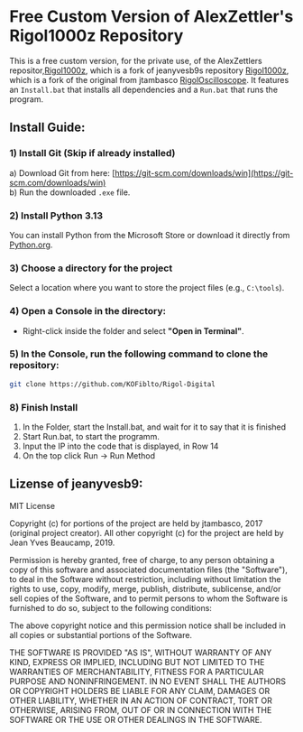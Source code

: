 # Free Custom Version of AlexZettler's Rigol1000z Repository

This is a free custom version, for the private use, of the AlexZettlers repositor,[Rigol1000z](https://github.com/AlexZettler/Rigol1000z), which is a fork of jeanyvesb9s repository [Rigol1000z](https://github.com/jeanyvesb9/Rigol1000z), which is a fork of the original from jtambasco [RigolOscilloscope](https://github.com/jtambasco/RigolOscilloscope). It features an `Install.bat` that installs all dependencies and a `Run.bat` that runs the program.

## Install Guide:

### 1) Install Git (Skip if already installed)
   a) Download Git from here: [https://git-scm.com/downloads/win](https://git-scm.com/downloads/win)  
   b) Run the downloaded `.exe` file.

### 2) Install Python 3.13
   You can install Python from the Microsoft Store or download it directly from [Python.org](https://www.python.org/downloads/).

### 3) Choose a directory for the project
   Select a location where you want to store the project files (e.g., `C:\tools`).

### 4) Open a Console in the directory:
   - Right-click inside the folder and select **"Open in Terminal"**.

### 5) In the Console, run the following command to clone the repository:
   ```bash
   git clone https://github.com/KOFiblto/Rigol-Digital
```
### 8) Finish Install
1) In the Folder, start the Install.bat, and wait for it to say that it is finished
2) Start Run.bat, to start the programm.
3) Input the IP into the code that is displayed, in Row 14
4) On the top click Run -> Run Method



## Lizense of jeanyvesb9:
MIT License

Copyright (c) for portions of the project are held by jtambasco, 2017 (original project creator). All other copyright (c) for the project are held by Jean Yves Beaucamp, 2019.

Permission is hereby granted, free of charge, to any person obtaining a copy
of this software and associated documentation files (the "Software"), to deal
in the Software without restriction, including without limitation the rights
to use, copy, modify, merge, publish, distribute, sublicense, and/or sell
copies of the Software, and to permit persons to whom the Software is
furnished to do so, subject to the following conditions:

The above copyright notice and this permission notice shall be included in all
copies or substantial portions of the Software.

THE SOFTWARE IS PROVIDED "AS IS", WITHOUT WARRANTY OF ANY KIND, EXPRESS OR
IMPLIED, INCLUDING BUT NOT LIMITED TO THE WARRANTIES OF MERCHANTABILITY,
FITNESS FOR A PARTICULAR PURPOSE AND NONINFRINGEMENT. IN NO EVENT SHALL THE
AUTHORS OR COPYRIGHT HOLDERS BE LIABLE FOR ANY CLAIM, DAMAGES OR OTHER
LIABILITY, WHETHER IN AN ACTION OF CONTRACT, TORT OR OTHERWISE, ARISING FROM,
OUT OF OR IN CONNECTION WITH THE SOFTWARE OR THE USE OR OTHER DEALINGS IN THE
SOFTWARE.
